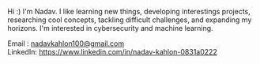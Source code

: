 Hi :)
I'm Nadav. I like learning new things, developing interestings projects, researching cool concepts, tackling difficult challenges, and expanding my horizons. I'm interested in cybersecurity and machine learning.

Email : nadavkahlon100@gmail.com \
LinkedIn: https://www.linkedin.com/in/nadav-kahlon-0831a0222
